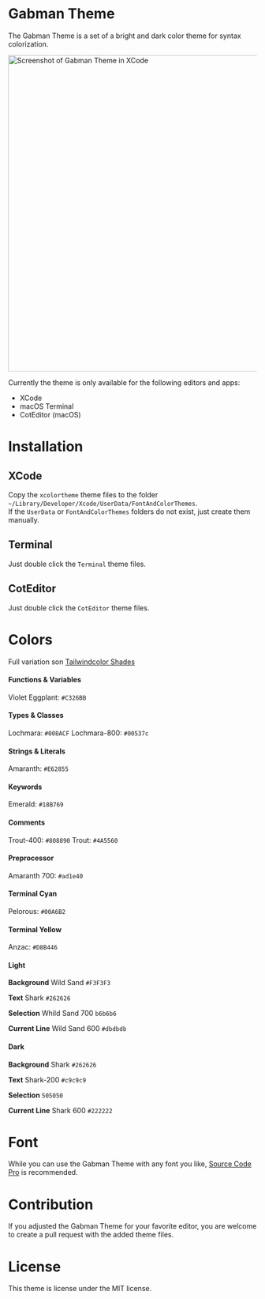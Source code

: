 # Gabman Theme
The Gabman Theme is a set of a bright and dark color theme for syntax colorization.

<img src="https://user-images.githubusercontent.com/5694277/215326938-2affd9d5-ba32-4258-99bb-8a3931d1a4f8.png"
     width="640" alt="Screenshot of Gabman Theme in XCode"/>



Currently the theme is only available for the following editors and apps:
* XCode 
* macOS Terminal
* CotEditor (macOS)

# Installation

## XCode

Copy the `xcolortheme` theme files to the folder `~/Library/Developer/Xcode/UserData/FontAndColorThemes`.  
If the `UserData` or `FontAndColorThemes` folders do not exist, just create them manually.

## Terminal

Just double click the `Terminal` theme files.

## CotEditor

Just double click the `CotEditor` theme files.


# Colors
Full variation son [Tailwindcolor Shades](https://javisperez.github.io/tailwindcolorshades/?shark=262626&wild-sand=F3F3F3&anzac=D8B446&amaranth=E62855&pelorous=00A6B2&emerald=18B769&trout=4A5560&lochmara=008ACF&violet-eggplant=C326BB)

#### Functions & Variables
Violet Eggplant:  	`#C326BB`

#### Types & Classes
Lochmara: 			`#008ACF`
Lochmara-800: 		`#00537c`

#### Strings & Literals
Amaranth: 			`#E62855`

#### Keywords
Emerald: 			`#18B769`

#### Comments
Trout-400:			`#808890`
Trout: 				`#4A5560`

#### Preprocessor
Amaranth 700: 		`#ad1e40`

#### Terminal Cyan
Pelorous: 			`#00A6B2`

#### Terminal Yellow
Anzac: 				`#D8B446`


#### Light 
**Background**
Wild Sand			`#F3F3F3`

**Text**
Shark 				`#262626`

**Selection**
Whild Sand 700 		`b6b6b6`

**Current Line**
Wild Sand 600 		`#dbdbdb`


#### Dark 
**Background**
Shark				`#262626`

**Text**
Shark-200 			`#c9c9c9`

**Selection**
`505050`

**Current Line**
Shark 600 			`#222222`

# Font
While you can use the Gabman Theme with any font you like, [Source Code Pro](https://github.com/adobe-fonts/source-code-pro) is recommended.

# Contribution
If you adjusted the Gabman Theme for your favorite editor, you are welcome to create a pull request with the added theme files.

# License
This theme is license under the MIT license.
